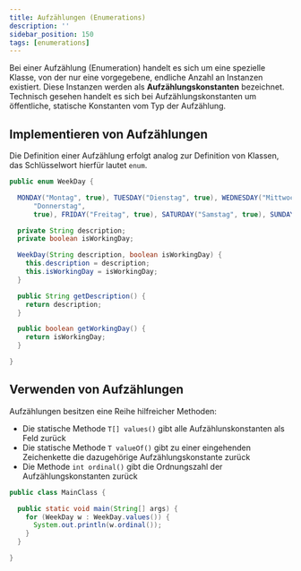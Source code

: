 ```yaml
---
title: Aufzählungen (Enumerations)
description: ''
sidebar_position: 150
tags: [enumerations]
---
```


Bei einer Aufzählung (Enumeration) handelt es sich um eine spezielle Klasse, von der nur eine vorgegebene, endliche Anzahl an Instanzen existiert. Diese Instanzen werden als **Aufzählungskonstanten** bezeichnet. Technisch gesehen handelt es sich bei 
Aufzählungskonstanten um öffentliche, statische Konstanten vom Typ der Aufzählung.

## Implementieren von Aufzählungen
Die Definition einer Aufzählung erfolgt analog zur Definition von Klassen, das Schlüsselwort hierfür lautet `enum`.

```java title="WeekDay.java" showLineNumbers
public enum WeekDay {

  MONDAY("Montag", true), TUESDAY("Dienstag", true), WEDNESDAY("Mittwoch", true), THURSDAY(
      "Donnerstag",
      true), FRIDAY("Freitag", true), SATURDAY("Samstag", true), SUNDAY("Sonntag", false);

  private String description;
  private boolean isWorkingDay;

  WeekDay(String description, boolean isWorkingDay) {
    this.description = description;
    this.isWorkingDay = isWorkingDay;
  }

  public String getDescription() {
    return description;
  }

  public boolean getWorkingDay() {
    return isWorkingDay;
  }

}
```

## Verwenden von Aufzählungen
Aufzählungen besitzen eine Reihe hilfreicher Methoden:
- Die statische Methode `T[] values()` gibt alle Aufzählunskonstanten als Feld zurück
- Die statische Methode `T valueOf()` gibt zu einer eingehenden Zeichenkette die dazugehörige Aufzählungskonstante zurück
- Die Methode `int ordinal()` gibt die Ordnungszahl der Aufzählungskonstanten zurück

```java title="MainClass.java" showLineNumbers
public class MainClass {

  public static void main(String[] args) {
    for (WeekDay w : WeekDay.values()) {
      System.out.println(w.ordinal());
    }
  }

}
```
